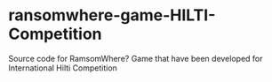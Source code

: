 # ransomwhere-game-HILTI-Competition
Source code for RamsomWhere? Game that have been developed for International Hilti Competition
